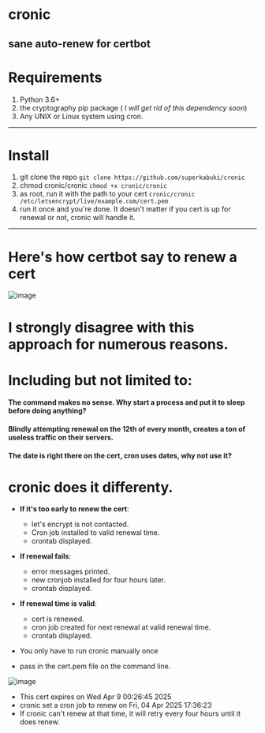 # cronic
sane auto-renew for certbot
---
# Requirements
1. Python 3.6+
2. the cryptography pip package  ( _I will get rid of this dependency soon_)
3. Any UNIX or Linux system using cron.
--- 
# Install
1. git clone the repo `git clone https://github.com/superkabuki/cronic`
2. chmod cronic/cronic  `chmod +x cronic/cronic`
3. as root, run it with the path to your cert `cronic/cronic /etc/letsencrypt/live/example.com/cert.pem`
4. run it once and you're done.  It doesn't matter if you cert is up for renewal or not, cronic will handle it.
---



# Here's how certbot say to renew a cert

![image](https://github.com/user-attachments/assets/1c1d8bc7-a170-4e77-b451-f42f0ad16582)

# I strongly disagree with this approach for numerous reasons.
# Including but not limited to:
#### The command makes no sense. Why start a process and put it to sleep before doing anything?

#### Blindly attempting renewal on the 12th of every month, creates a ton of useless traffic on their servers.

#### The date is right there on the cert, cron uses dates, why not use it?

# cronic does it differenty.

* __If it's too early to renew the cert__: 
  * let's encrypt is not contacted. 
  * Cron job installed to valid renewal time.
  * crontab displayed.

* __If renewal fails__:
  * error messages printed.
  * new cronjob installed for four hours later.
  * crontab displayed.

* __If renewal time is valid__:
  * cert is renewed.
  * cron job created for next renewal at valid renewal time.
  * crontab displayed.

* You only have to run cronic manually once

* pass in the cert.pem file on the command line.

![image](https://github.com/user-attachments/assets/635fb10c-1408-40b2-a845-939e5e34981a)



* This cert expires on  Wed Apr  9 00:26:45 2025
* cronic set a cron job to renew on  Fri, 04 Apr 2025 17:36:23
* If cronic can't renew at that time, it will retry every four hours until it does renew.



